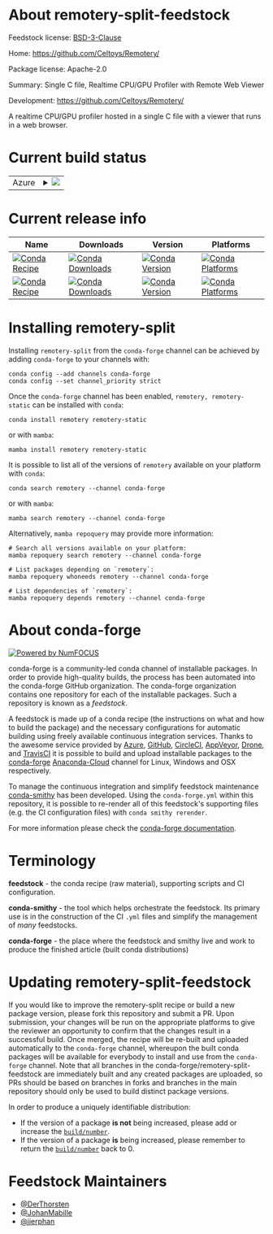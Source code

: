 About remotery-split-feedstock
==============================

Feedstock license: [BSD-3-Clause](https://github.com/conda-forge/remotery-split-feedstock/blob/main/LICENSE.txt)

Home: https://github.com/Celtoys/Remotery/

Package license: Apache-2.0

Summary: Single C file, Realtime CPU/GPU Profiler with Remote Web Viewer

Development: https://github.com/Celtoys/Remotery/

A realtime CPU/GPU profiler hosted in a single C file with a viewer that runs in a web browser.


Current build status
====================


<table>
    
  <tr>
    <td>Azure</td>
    <td>
      <details>
        <summary>
          <a href="https://dev.azure.com/conda-forge/feedstock-builds/_build/latest?definitionId=19328&branchName=main">
            <img src="https://dev.azure.com/conda-forge/feedstock-builds/_apis/build/status/remotery-split-feedstock?branchName=main">
          </a>
        </summary>
        <table>
          <thead><tr><th>Variant</th><th>Status</th></tr></thead>
          <tbody><tr>
              <td>linux_64</td>
              <td>
                <a href="https://dev.azure.com/conda-forge/feedstock-builds/_build/latest?definitionId=19328&branchName=main">
                  <img src="https://dev.azure.com/conda-forge/feedstock-builds/_apis/build/status/remotery-split-feedstock?branchName=main&jobName=linux&configuration=linux%20linux_64_" alt="variant">
                </a>
              </td>
            </tr><tr>
              <td>osx_64</td>
              <td>
                <a href="https://dev.azure.com/conda-forge/feedstock-builds/_build/latest?definitionId=19328&branchName=main">
                  <img src="https://dev.azure.com/conda-forge/feedstock-builds/_apis/build/status/remotery-split-feedstock?branchName=main&jobName=osx&configuration=osx%20osx_64_" alt="variant">
                </a>
              </td>
            </tr><tr>
              <td>win_64</td>
              <td>
                <a href="https://dev.azure.com/conda-forge/feedstock-builds/_build/latest?definitionId=19328&branchName=main">
                  <img src="https://dev.azure.com/conda-forge/feedstock-builds/_apis/build/status/remotery-split-feedstock?branchName=main&jobName=win&configuration=win%20win_64_" alt="variant">
                </a>
              </td>
            </tr>
          </tbody>
        </table>
      </details>
    </td>
  </tr>
</table>

Current release info
====================

| Name | Downloads | Version | Platforms |
| --- | --- | --- | --- |
| [![Conda Recipe](https://img.shields.io/badge/recipe-remotery-green.svg)](https://anaconda.org/conda-forge/remotery) | [![Conda Downloads](https://img.shields.io/conda/dn/conda-forge/remotery.svg)](https://anaconda.org/conda-forge/remotery) | [![Conda Version](https://img.shields.io/conda/vn/conda-forge/remotery.svg)](https://anaconda.org/conda-forge/remotery) | [![Conda Platforms](https://img.shields.io/conda/pn/conda-forge/remotery.svg)](https://anaconda.org/conda-forge/remotery) |
| [![Conda Recipe](https://img.shields.io/badge/recipe-remotery--static-green.svg)](https://anaconda.org/conda-forge/remotery-static) | [![Conda Downloads](https://img.shields.io/conda/dn/conda-forge/remotery-static.svg)](https://anaconda.org/conda-forge/remotery-static) | [![Conda Version](https://img.shields.io/conda/vn/conda-forge/remotery-static.svg)](https://anaconda.org/conda-forge/remotery-static) | [![Conda Platforms](https://img.shields.io/conda/pn/conda-forge/remotery-static.svg)](https://anaconda.org/conda-forge/remotery-static) |

Installing remotery-split
=========================

Installing `remotery-split` from the `conda-forge` channel can be achieved by adding `conda-forge` to your channels with:

```
conda config --add channels conda-forge
conda config --set channel_priority strict
```

Once the `conda-forge` channel has been enabled, `remotery, remotery-static` can be installed with `conda`:

```
conda install remotery remotery-static
```

or with `mamba`:

```
mamba install remotery remotery-static
```

It is possible to list all of the versions of `remotery` available on your platform with `conda`:

```
conda search remotery --channel conda-forge
```

or with `mamba`:

```
mamba search remotery --channel conda-forge
```

Alternatively, `mamba repoquery` may provide more information:

```
# Search all versions available on your platform:
mamba repoquery search remotery --channel conda-forge

# List packages depending on `remotery`:
mamba repoquery whoneeds remotery --channel conda-forge

# List dependencies of `remotery`:
mamba repoquery depends remotery --channel conda-forge
```


About conda-forge
=================

[![Powered by
NumFOCUS](https://img.shields.io/badge/powered%20by-NumFOCUS-orange.svg?style=flat&colorA=E1523D&colorB=007D8A)](https://numfocus.org)

conda-forge is a community-led conda channel of installable packages.
In order to provide high-quality builds, the process has been automated into the
conda-forge GitHub organization. The conda-forge organization contains one repository
for each of the installable packages. Such a repository is known as a *feedstock*.

A feedstock is made up of a conda recipe (the instructions on what and how to build
the package) and the necessary configurations for automatic building using freely
available continuous integration services. Thanks to the awesome service provided by
[Azure](https://azure.microsoft.com/en-us/services/devops/), [GitHub](https://github.com/),
[CircleCI](https://circleci.com/), [AppVeyor](https://www.appveyor.com/),
[Drone](https://cloud.drone.io/welcome), and [TravisCI](https://travis-ci.com/)
it is possible to build and upload installable packages to the
[conda-forge](https://anaconda.org/conda-forge) [Anaconda-Cloud](https://anaconda.org/)
channel for Linux, Windows and OSX respectively.

To manage the continuous integration and simplify feedstock maintenance
[conda-smithy](https://github.com/conda-forge/conda-smithy) has been developed.
Using the ``conda-forge.yml`` within this repository, it is possible to re-render all of
this feedstock's supporting files (e.g. the CI configuration files) with ``conda smithy rerender``.

For more information please check the [conda-forge documentation](https://conda-forge.org/docs/).

Terminology
===========

**feedstock** - the conda recipe (raw material), supporting scripts and CI configuration.

**conda-smithy** - the tool which helps orchestrate the feedstock.
                   Its primary use is in the construction of the CI ``.yml`` files
                   and simplify the management of *many* feedstocks.

**conda-forge** - the place where the feedstock and smithy live and work to
                  produce the finished article (built conda distributions)


Updating remotery-split-feedstock
=================================

If you would like to improve the remotery-split recipe or build a new
package version, please fork this repository and submit a PR. Upon submission,
your changes will be run on the appropriate platforms to give the reviewer an
opportunity to confirm that the changes result in a successful build. Once
merged, the recipe will be re-built and uploaded automatically to the
`conda-forge` channel, whereupon the built conda packages will be available for
everybody to install and use from the `conda-forge` channel.
Note that all branches in the conda-forge/remotery-split-feedstock are
immediately built and any created packages are uploaded, so PRs should be based
on branches in forks and branches in the main repository should only be used to
build distinct package versions.

In order to produce a uniquely identifiable distribution:
 * If the version of a package **is not** being increased, please add or increase
   the [``build/number``](https://docs.conda.io/projects/conda-build/en/latest/resources/define-metadata.html#build-number-and-string).
 * If the version of a package **is** being increased, please remember to return
   the [``build/number``](https://docs.conda.io/projects/conda-build/en/latest/resources/define-metadata.html#build-number-and-string)
   back to 0.

Feedstock Maintainers
=====================

* [@DerThorsten](https://github.com/DerThorsten/)
* [@JohanMabille](https://github.com/JohanMabille/)
* [@jjerphan](https://github.com/jjerphan/)

